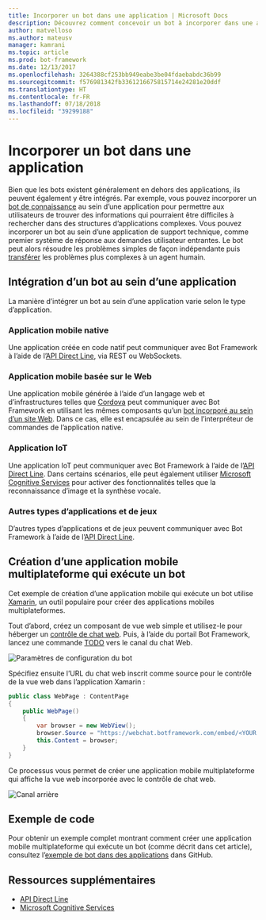 ```yaml
---
title: Incorporer un bot dans une application | Microsoft Docs
description: Découvrez comment concevoir un bot à incorporer dans une autre application.
author: matvelloso
ms.author: mateusv
manager: kamrani
ms.topic: article
ms.prod: bot-framework
ms.date: 12/13/2017
ms.openlocfilehash: 3264388cf253bb949eabe3be04fdaebabdc36b99
ms.sourcegitcommit: f576981342fb3361216675815714e24281e20ddf
ms.translationtype: HT
ms.contentlocale: fr-FR
ms.lasthandoff: 07/18/2018
ms.locfileid: "39299188"
---
```

# <a name="embed-a-bot-in-an-app"></a>Incorporer un bot dans une application

Bien que les bots existent généralement en dehors des applications, ils peuvent également y être intégrés. Par exemple, vous pouvez incorporer un [bot de connaissance](~/bot-service-design-pattern-knowledge-base.md) au sein d’une application pour permettre aux utilisateurs de trouver des informations qui pourraient être difficiles à rechercher dans des structures d’applications complexes. Vous pouvez incorporer un bot au sein d’une application de support technique, comme premier système de réponse aux demandes utilisateur entrantes. Le bot peut alors résoudre les problèmes simples de façon indépendante puis [transférer](~/bot-service-design-pattern-handoff-human.md) les problèmes plus complexes à un agent humain. 

## <a name="integrating-bot-with-app"></a>Intégration d’un bot au sein d’une application

La manière d’intégrer un bot au sein d’une application varie selon le type d’application. 

### <a name="native-mobile-app"></a>Application mobile native

Une application créée en code natif peut communiquer avec Bot Framework à l’aide de l’[API Direct Line][directLineAPI], via REST ou WebSockets.

### <a name="web-based-mobile-app"></a>Application mobile basée sur le Web

Une application mobile générée à l’aide d’un langage web et d’infrastructures telles que <a href="https://cordova.apache.org/" target="_blank">Cordova</a> peut communiquer avec Bot Framework en utilisant les mêmes composants qu’un [bot incorporé au sein d’un site Web](~/bot-service-design-pattern-embed-web-site.md). Dans ce cas, elle est encapsulée au sein de l’interpréteur de commandes de l’application native.

### <a name="iot-app"></a>Application IoT

Une application IoT peut communiquer avec Bot Framework à l’aide de l’[API Direct Line][directLineAPI]. Dans certains scénarios, elle peut également utiliser <a href="https://www.microsoft.com/cognitive-services/" target="_blank">Microsoft Cognitive Services</a> pour activer des fonctionnalités telles que la reconnaissance d’image et la synthèse vocale.

### <a name="other-types-of-apps-and-games"></a>Autres types d’applications et de jeux

D’autres types d’applications et de jeux peuvent communiquer avec Bot Framework à l’aide de l’[API Direct Line][directLineAPI]. 

## <a name="creating-a-cross-platform-mobile-app-that-runs-a-bot"></a>Création d’une application mobile multiplateforme qui exécute un bot

Cet exemple de création d’une application mobile qui exécute un bot utilise <a href="https://www.xamarin.com/" target="_blank">Xamarin</a>, un outil populaire pour créer des applications mobiles multiplateformes. 

Tout d’abord, créez un composant de vue web simple et utilisez-le pour héberger un <a href="https://github.com/Microsoft/BotFramework-WebChat" target="_blank">contrôle de chat web</a>. Puis, à l’aide du portail Bot Framework, lancez une commande [TODO](~/bot-service-manage-channels.md) vers le canal du chat Web. 

![Paramètres de configuration du bot](~/media/bot-service-design-pattern-embed-app/webchat-channel.png)

Spécifiez ensuite l’URL du chat web inscrit comme source pour le contrôle de la vue web dans l’application Xamarin :

```cs
public class WebPage : ContentPage
{
    public WebPage()
    {
        var browser = new WebView();
        browser.Source = "https://webchat.botframework.com/embed/<YOUR SECRET KEY HERE>";
        this.Content = browser;
    }
}
```

Ce processus vous permet de créer une application mobile multiplateforme qui affiche la vue web incorporée avec le contrôle de chat web.

![Canal arrière](~/media/bot-service-design-pattern-embed-app/xamarin-apps.png)

## <a name="sample-code"></a>Exemple de code

Pour obtenir un exemple complet montrant comment créer une application mobile multiplateforme qui exécute un bot (comme décrit dans cet article), consultez l’<a href="https://github.com/Microsoft/BotBuilder-Samples/tree/master/CSharp/capability-BotInApps" target="_blank">exemple de bot dans des applications</a> dans GitHub.

## <a name="additional-resources"></a>Ressources supplémentaires

- [API Direct Line][directLineAPI]
- <a href="https://www.microsoft.com/cognitive-services/" target="_blank">Microsoft Cognitive Services</a>

[directLineAPI]: https://docs.botframework.com/en-us/restapi/directline3/#navtitle